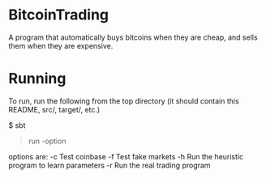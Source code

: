BitcoinTrading
===============

A program that automatically buys bitcoins when they are cheap, and sells
them when they are expensive.

Running
=======
To run, run the following from the top directory (it should contain this
README, src/, target/, etc.)

  $ sbt
  > run -option

options are:
  -c Test coinbase
  -f Test fake markets
  -h Run the heuristic program to learn parameters
  -r Run the real trading program

